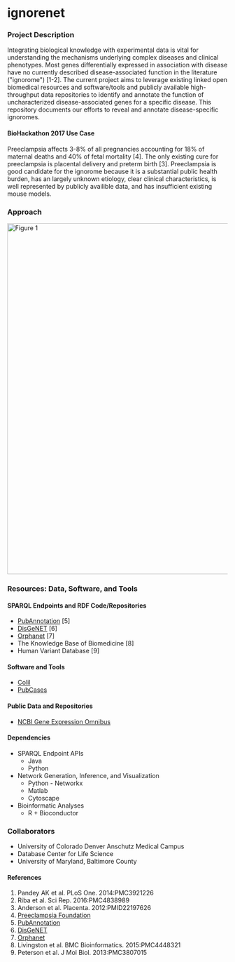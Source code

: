 # ignorenet

### Project Description
Integrating biological knowledge with experimental data is vital for understanding the mechanisms underlying complex diseases and clinical phenotypes. Most genes differentially expressed in association with disease have no currently described disease-associated function in the literature ("ignorome") [1-2]. The current project aims to leverage existing linked open biomedical resources and software/tools and publicly available high-throughput data repositories to identify and annotate the function of uncharacterized disease-associated genes for a specific disease. This repository documents our efforts to reveal and annotate disease-specific ignoromes.

#### BioHackathon 2017 Use Case
Preeclampsia affects 3-8% of all pregnancies accounting for 18% of maternal deaths and 40% of fetal mortality [4]. The only existing cure for preeclampsia is placental delivery and preterm birth [3]. Preeclampsia is good candidate for the ignorome because it is a substantial public health burden, has an largely unknown etiology, clear clinical characteristics, is well represented by publicly availible data, and has insufficient existing mouse models.
<br>

### Approach
<img src="ignorenet/docs/images/approach.png" alt="Figure 1" width="800"/>
<br>

### Resources: Data, Software, and Tools
#### SPARQL Endpoints and RDF Code/Repositories
  * [PubAnnotation](http://sparql.pubannotation.org/) [5]
  * [DisGeNET](http://rdf.disgenet.org/sparql/) [6]
  * [Orphanet](http://www.orpha.net/sparql) [7]
  * The Knowledge Base of Biomedicine [8]
  * Human Variant Database [9]

#### Software and Tools
  * [Colil](http://colil.dbcls.jp/browse/papers/)
  * [PubCases](https://pubcases.dbcls.jp/)

#### Public Data and Repositories
  * [NCBI Gene Expression Omnibus](https://www.ncbi.nlm.nih.gov/geo/)

#### Dependencies
  * SPARQL Endpoint APIs
      - Java
      - Python
  * Network Generation, Inference, and Visualization
      - Python - Networkx
      - Matlab
      - Cytoscape
  * Bioinformatic Analyses
      - R + Bioconductor

### Collaborators
  * University of Colorado Denver Anschutz Medical Campus
  * Database Center for Life Science
  * University of Maryland, Baltimore County

#### References
  1. Pandey AK et al. PLoS One. 2014:PMC3921226 
  2. Riba et al. Sci Rep. 2016:PMC4838989 
  3. Anderson et al. Placenta. 2012:PMID22197626 
  4. [Preeclampsia Foundation](https://www.preeclampsia.org/)
  5. [PubAnnotation](http://pubannotation.org/)
  6. [DisGeNET](http://www.disgenet.org/web/DisGeNET/menu)
  7. [Orphanet](http://www.orpha.net/consor/cgi-bin/index.php)
  8. Livingston et al. BMC Bioinformatics. 2015:PMC4448321
  9. Peterson et al. J Mol Biol. 2013:PMC3807015
